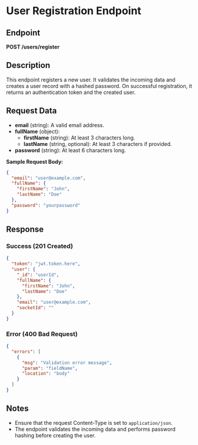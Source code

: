 # User Registration Endpoint

## Endpoint
**POST /users/register**

## Description
This endpoint registers a new user. It validates the incoming data and creates a user record with a hashed password. On successful registration, it returns an authentication token and the created user.

## Request Data
- **email** (string): A valid email address.
- **fullName** (object):
  - **firstName** (string): At least 3 characters long.
  - **lastName** (string, optional): At least 3 characters if provided.
- **password** (string): At least 6 characters long.

**Sample Request Body:**
```json
{
  "email": "user@example.com",
  "fullName": {
    "firstName": "John",
    "lastName": "Doe"
  },
  "password": "yourpassword"
}
```

## Response

### Success (201 Created)
```json
{
  "token": "jwt.token.here",
  "user": {
    "_id": "userId",
    "fullName": {
      "firstName": "John",
      "lastName": "Doe"
    },
    "email": "user@example.com",
    "socketId": ""
  }
}
```

### Error (400 Bad Request)
```json
{
  "errors": [
    {
      "msg": "Validation error message",
      "param": "fieldName",
      "location": "body"
    }
  ]
}
```

## Notes
- Ensure that the request Content-Type is set to `application/json`.
- The endpoint validates the incoming data and performs password hashing before creating the user.
